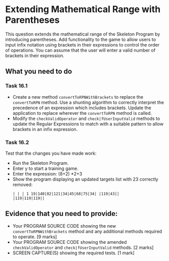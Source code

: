 # Extending Mathematical Range with Parentheses

This question extends the mathematical range of the Skeleton Program by introducing parentheses.
Add functionality to the game to allow users to input infix notation using brackets in their expressions to control the order of operations.
You can assume that the user will enter a valid number of brackets in their expression.

## What you need to do

### Task 16.1

- Create a new method `convertToRPNWithBrackets` to replace the `convertToRPN` method. Use a shunting algorithm to correctly interpret the precedence of an expression which includes brackets. Update the application to replace wherever the `convertToRPN` method is called.
- Modify the `checkValidOperator` and `check|fUserInputValid` methods to update the Regular Expressions to match with a suitable pattern to allow brackets in an infix expression.

### Task 16.2

Test that the changes you have made work:

- Run the Skeleton Program.
- Enter y to start a training game.
- Enter the expression: (8+2) \*2+3
- Show the program displaying an updated targets list with 23 correctly removed:
  ```
  | | | 1 19|140|82|121|34|45|68|75|34| |119|43||
  |119|119|119||
  ```

## Evidence that you need to provide:

- Your PROGRAM SOURCE CODE showing the new `convertToRPNWithBrackets` method and any additional methods required to operate. [9 marks]
- Your PROGRAM SOURCE CODE showing the amended `checkValidOperator` and `check|fUserInputValid` methods. [2 marks]
- SCREEN CAPTURE(S) showing the required tests. [1 mark]
